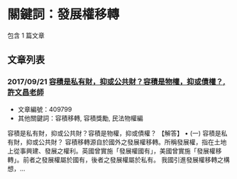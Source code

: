 # 關鍵詞：發展權移轉

包含 1 篇文章

## 文章列表

### 2017/09/21 [容積是私有財，抑或公共財？容積是物權，抑或債權？,許文昌老師](../../articles/409799_%E5%AE%B9%E7%A9%8D%E6%98%AF%E7%A7%81%E6%9C%89%E8%B2%A1%EF%BC%8C%E6%8A%91%E6%88%96%E5%85%AC%E5%85%B1%E8%B2%A1%EF%BC%9F%E5%AE%B9%E7%A9%8D%E6%98%AF%E7%89%A9%E6%AC%8A%EF%BC%8C%E6%8A%91%E6%88%96%E5%82%B5%E6%AC%8A%EF%BC%9F%2C%E8%A8%B1%E6%96%87%E6%98%8C%E8%80%81%E5%B8%AB.md)
- 文章編號：409799
- 其他關鍵詞：容積移轉, 容積獎勵, 民法物權編

容積是私有財，抑或公共財？容積是物權，抑或債權？ 【解答】 • (一) 容積是私有財，抑或公共財？ 容積移轉源自於國外之發展權移轉。所稱發展權，指在土地上從事興建、發展之權利。英國曾實施「發展權國有」，美國曾實施「發展權移轉」。前者之發展權屬於國有，後者之發展權屬於私有。 我國引進發展權移轉之構想，...
